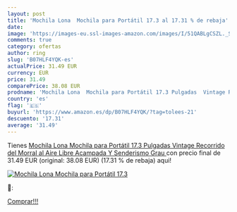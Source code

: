 ```yaml
---
layout: post
title: 'Mochila Lona  Mochila para Portátil 17.3 al 17.31 % de rebaja'
date: 
image: 'https://images-eu.ssl-images-amazon.com/images/I/51QABLgCSZL._SL200_.jpg'
comments: true
category: ofertas
author: ring
slug: 'B07HLF4YQK-es'
actualPrice: 31.49 EUR
currency: EUR
price: 31.49
comparePrice: 38.08 EUR
prodname: 'Mochila Lona  Mochila para Portátil 17.3 Pulgadas  Vintage Recorrido del Morral al Aire Libre Acampada Y Senderismo  Grau '
country: 'es'
flag: '🇪🇸'
buyurl: 'https://www.amazon.es/dp/B07HLF4YQK/?tag=tolees-21'
descuento: '17.31'
average: '31.49'
---
```


Tienes [Mochila Lona  Mochila para Portátil 17.3 Pulgadas  Vintage Recorrido del Morral al Aire Libre Acampada Y Senderismo  Grau ](https://www.amazon.es/dp/B07HLF4YQK/?tag=tolees-21) con precio final de  31.49 EUR (original: 38.08 EUR) (17.31 %  de rebaja) aqui!

[![Mochila Lona  Mochila para Portátil 17.3](https://images-eu.ssl-images-amazon.com/images/I/51QABLgCSZL._SL200_.jpg)](https://www.amazon.es/dp/B07HLF4YQK/?tag=tolees-21)

🔎:


[Comprar!!!](https://www.amazon.es/dp/B07HLF4YQK/?tag=tolees-21)
